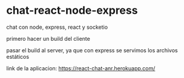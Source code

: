 # chat-react-node-express
chat con node, express, react y socketio

primero hacer un build del cliente 

pasar el build al server, ya que con express se servimos los archivos estáticos

link de la aplicacion: https://react-chat-anr.herokuapp.com/
